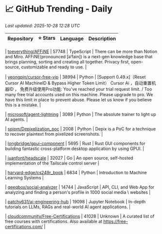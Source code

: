 # 📈 GitHub Trending - Daily

_Last updated: 2025-10-28 12:28 UTC_

| Repository | ⭐ Stars | Language | Description |
|------------|--------:|----------|-------------|

| [toeverything/AFFiNE](https://github.com/toeverything/AFFiNE) | 57748 | TypeScript | There can be more than Notion and Miro. AFFiNE(pronounced [ə‘fain]) is a next-gen knowledge base that brings planning, sorting and creating all together. Privacy first, open-source, customizable and ready to use. |

| [yeongpin/cursor-free-vip](https://github.com/yeongpin/cursor-free-vip) | 38994 | Python | [Support 0.49.x]（Reset Cursor AI MachineID & Bypass Higher Token Limit） Cursor Ai ，自动重置机器ID ， 免费升级使用Pro功能: You've reached your trial request limit. / Too many free trial accounts used on this machine. Please upgrade to pro. We have this limit in place to prevent abuse. Please let us know if you believe this is a mistake. |

| [microsoft/agent-lightning](https://github.com/microsoft/agent-lightning) | 3089 | Python | The absolute trainer to light up AI agents. |

| [spipm/Depixelization_poc](https://github.com/spipm/Depixelization_poc) | 2008 | Python | Depix is a PoC for a technique to recover plaintext from pixelized screenshots. |

| [longbridge/gpui-component](https://github.com/longbridge/gpui-component) | 5695 | Rust | Rust GUI components for building fantastic cross-platform desktop application by using GPUI. |

| [juanfont/headscale](https://github.com/juanfont/headscale) | 32027 | Go | An open source, self-hosted implementation of the Tailscale control server |

| [harvard-edge/cs249r_book](https://github.com/harvard-edge/cs249r_book) | 6834 | Python | Introduction to Machine Learning Systems |

| [qeeqbox/social-analyzer](https://github.com/qeeqbox/social-analyzer) | 14744 | JavaScript | API, CLI, and Web App for analyzing and finding a person's profile in 1000 social media \ websites |

| [patchy631/ai-engineering-hub](https://github.com/patchy631/ai-engineering-hub) | 19098 | Jupyter Notebook | In-depth tutorials on LLMs, RAGs and real-world AI agent applications. |

| [cloudcommunity/Free-Certifications](https://github.com/cloudcommunity/Free-Certifications) | 41028 | Unknown | A curated list of free courses with certifications. Also available at https://free-certifications.com/ |
